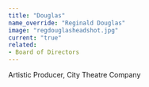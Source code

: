 ```yaml
---
title: "Douglas"
name_override: "Reginald Douglas"
image: "regdouglasheadshot.jpg"
current: "true"
related:
- Board of Directors
---
```


Artistic Producer, City Theatre Company